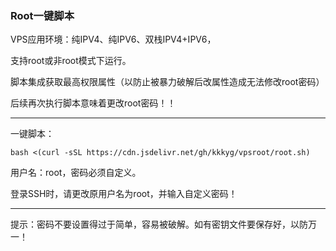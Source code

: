 ### Root一键脚本

VPS应用环境：纯IPV4、纯IPV6、双栈IPV4+IPV6，

支持root或非root模式下运行。

脚本集成获取最高权限属性（以防止被暴力破解后改属性造成无法修改root密码）

后续再次执行脚本意味着更改root密码！！

-----------------------------------------------------------------------------------------

一键脚本：

```
bash <(curl -sSL https://cdn.jsdelivr.net/gh/kkkyg/vpsroot/root.sh)
```

用户名：root，密码必须自定义。

登录SSH时，请更改原用户名为root，并输入自定义密码！

--------------------------------------------------------------------------------------

提示：密码不要设置得过于简单，容易被破解。如有密钥文件要保存好，以防万一！



